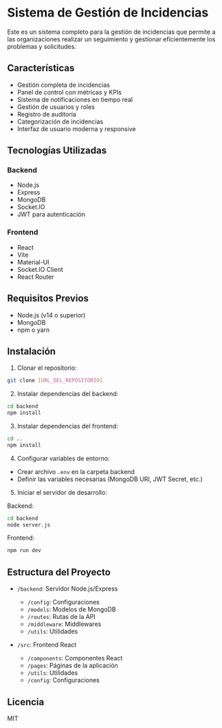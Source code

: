 # Sistema de Gestión de Incidencias

Este es un sistema completo para la gestión de incidencias que permite a las organizaciones realizar un seguimiento y gestionar eficientemente los problemas y solicitudes.

## Características

- Gestión completa de incidencias
- Panel de control con métricas y KPIs
- Sistema de notificaciones en tiempo real
- Gestión de usuarios y roles
- Registro de auditoría
- Categorización de incidencias
- Interfaz de usuario moderna y responsive

## Tecnologías Utilizadas

### Backend
- Node.js
- Express
- MongoDB
- Socket.IO
- JWT para autenticación

### Frontend
- React
- Vite
- Material-UI
- Socket.IO Client
- React Router

## Requisitos Previos

- Node.js (v14 o superior)
- MongoDB
- npm o yarn

## Instalación

1. Clonar el repositorio:
```bash
git clone [URL_DEL_REPOSITORIO]
```

2. Instalar dependencias del backend:
```bash
cd backend
npm install
```

3. Instalar dependencias del frontend:
```bash
cd ..
npm install
```

4. Configurar variables de entorno:
- Crear archivo `.env` en la carpeta backend
- Definir las variables necesarias (MongoDB URI, JWT Secret, etc.)

5. Iniciar el servidor de desarrollo:

Backend:
```bash
cd backend
node server.js
```

Frontend:
```bash
npm run dev
```

## Estructura del Proyecto

- `/backend`: Servidor Node.js/Express
  - `/config`: Configuraciones
  - `/models`: Modelos de MongoDB
  - `/routes`: Rutas de la API
  - `/middleware`: Middlewares
  - `/utils`: Utilidades

- `/src`: Frontend React
  - `/components`: Componentes React
  - `/pages`: Páginas de la aplicación
  - `/utils`: Utilidades
  - `/config`: Configuraciones

## Licencia

MIT 